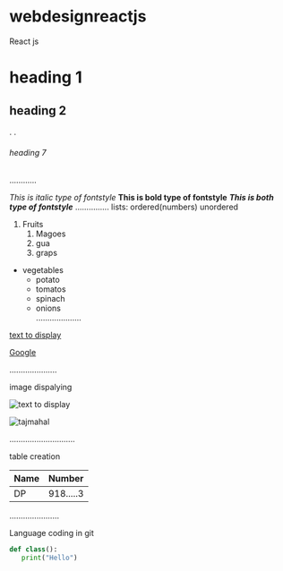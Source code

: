 # webdesignreactjs
React js 
# heading 1
## heading 2
.
.
###### heading 7
............

*This is italic type of fontstyle*
**This is bold type of fontstyle**
***This is both type of fontstyle***
...............
lists:
      ordered(numbers)
      unordered
1. Fruits
   1. Magoes
   2. gua
   3. graps
  
      
* vegetables
  * potato
  * tomatos
  * spinach
  * onions      
....................

[text to display](url)

[Google](https://www.google.com/)

.....................

image dispalying

![text to display](url)

![tajmahal](https://cdn.britannica.com/86/170586-050-AB7FEFAE/Taj-Mahal-Agra-India.jpg)

.............................


table creation

Name | Number 
-----|--------
DP | 918.....3

......................

Language coding in git

```python
def class():
   print("Hello")
```   
